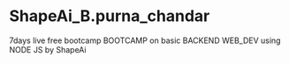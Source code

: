# ShapeAi_B.purna_chandar
7days live free bootcamp BOOTCAMP on basic  BACKEND WEB_DEV using NODE JS by ShapeAi
